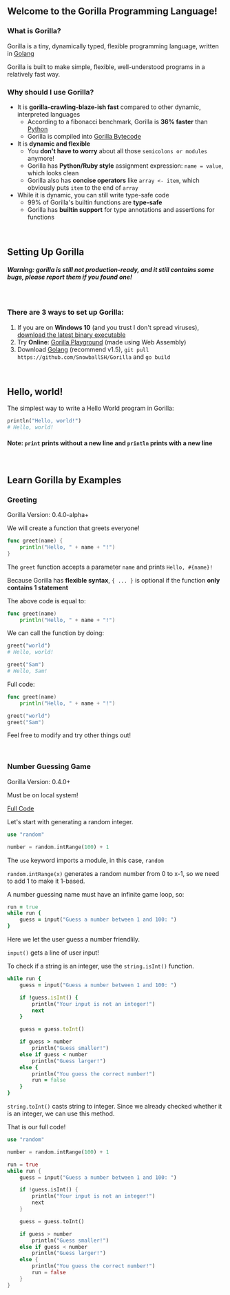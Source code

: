 ## Welcome to the Gorilla Programming Language!

### What is Gorilla?

Gorilla is a tiny, dynamically typed, flexible programming language, written in [Golang](https://golang.org/)

Gorilla is built to make simple, flexible, well-understood programs in a relatively fast way.

### Why should I use Gorilla?

- It is **gorilla-crawling-blaze-ish fast** compared to other dynamic, interpreted languages
    - According to a fibonacci benchmark, Gorilla is **36% faster** than [Python](https://www.python.org/)
    - Gorilla is compiled into [Gorilla Bytecode](https://github.com/SnowballSH/Gorilla/blob/master/code/code.go#L6-L100)
- It is **dynamic and flexible**
    - You **don't have to worry** about all those `semicolons or modules` anymore!
    - Gorilla has **Python/Ruby style** assignment expression: `name = value`, which looks clean
    - Gorilla also has **concise operators** like `array <- item`, which obviously puts `item` to the end of `array`
- While it is dynamic, you can still write type-safe code
    - 99% of Gorilla's builtin functions are **type-safe**
    - Gorilla has **builtin support** for type annotations and assertions for functions

<br>

## Setting Up Gorilla

##### Warning: gorilla is still not production-ready, and it still contains some bugs, please report them if you found one!

<br>

### There are 3 ways to set up Gorilla:

1. If you are on **Windows 10** (and you trust I don't spread viruses), [download the latest binary executable](https://github.com/SnowballSH/Gorilla/releases)
2. Try **Online**: [Gorilla Playground](https://snowballsh.me/Gorilla-Playground/) (made using Web Assembly)
3. Download [Golang](https://golang.org/) (recommend v1.5), `git pull https://github.com/SnowballSH/Gorilla` and `go build`

<br>

## Hello, world!

The simplest way to write a Hello World program in Gorilla:

```ruby
println("Hello, world!")
# Hello, world!
```

#### Note: `print` prints without a new line and `println` prints with a new line

<br>

## Learn Gorilla by Examples

### Greeting

Gorilla Version: 0.4.0-alpha+

We will create a function that greets everyone!

```go
func greet(name) {
    println("Hello, " + name + "!")
}
```

The `greet` function accepts a parameter `name` and prints `Hello, #{name}!`

Because Gorilla has **flexible syntax**, `{ ... }` is optional if the function **only contains 1 statement**

The above code is equal to:

```go
func greet(name)
    println("Hello, " + name + "!")
```

We can call the function by doing:

```ruby
greet("world")
# Hello, world!

greet("Sam")
# Hello, Sam!
```

Full code:

```go
func greet(name)
    println("Hello, " + name + "!")

greet("world")
greet("Sam")
```

Feel free to modify and try other things out!

<br>

### Number Guessing Game

Gorilla Version: 0.4.0+

Must be on local system!

[Full Code](https://github.com/SnowballSH/Gorilla/blob/master/examples/guess.gor)

Let's start with generating a random integer.

```rust
use "random"

number = random.intRange(100) + 1
```

The `use` keyword imports a module, in this case, `random`

`random.intRange(x)` generates a random number from 0 to x-1, so we need to add 1 to make it 1-based.

A number guessing name must have an infinite game loop, so:

```ruby
run = true
while run {
    guess = input("Guess a number between 1 and 100: ")
}
```

Here we let the user guess a number friendlily.

`input()` gets a line of user input!

To check if a string is an integer, use the `string.isInt()` function.

```ruby
while run {
    guess = input("Guess a number between 1 and 100: ")

    if !guess.isInt() {
        println("Your input is not an integer!")
        next
    }

    guess = guess.toInt()

    if guess > number
        println("Guess smaller!")
    else if guess < number
        println("Guess larger!")
    else {
        println("You guess the correct number!")
        run = false
    }
}
```

`string.toInt()` casts string to integer. Since we already checked whether it is an integer, we can use this method.

That is our full code!

```rust
use "random"

number = random.intRange(100) + 1

run = true
while run {
    guess = input("Guess a number between 1 and 100: ")

    if !guess.isInt() {
        println("Your input is not an integer!")
        next
    }

    guess = guess.toInt()

    if guess > number
        println("Guess smaller!")
    else if guess < number
        println("Guess larger!")
    else {
        println("You guess the correct number!")
        run = false
    }
}
```
